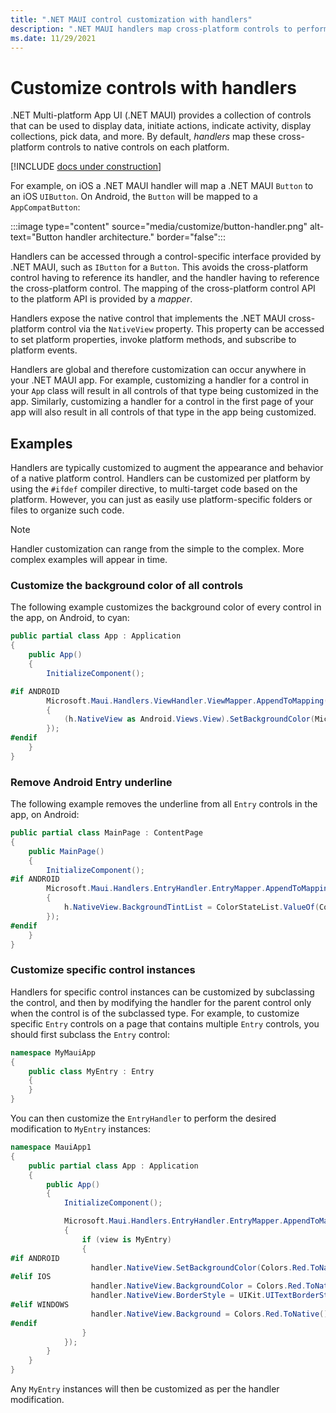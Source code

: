 ```yaml
---
title: ".NET MAUI control customization with handlers"
description: ".NET MAUI handlers map cross-platform controls to performant native controls on each platform."
ms.date: 11/29/2021
---
```


# Customize controls with handlers

.NET Multi-platform App UI (.NET MAUI) provides a collection of controls that can be used to display data, initiate actions, indicate activity, display collections, pick data, and more. By default, *handlers* map these cross-platform controls to native controls on each platform.

[!INCLUDE [docs under construction](~/includes/preview-note.md)]

For example, on iOS a .NET MAUI handler will map a .NET MAUI `Button` to an iOS `UIButton`. On Android, the `Button` will be mapped to a `AppCompatButton`:

:::image type="content" source="media/customize/button-handler.png" alt-text="Button handler architecture." border="false":::

Handlers can be accessed through a control-specific interface provided by .NET MAUI, such as `IButton` for a `Button`. This avoids the cross-platform control having to reference its handler, and the handler having to reference the cross-platform control. The mapping of the cross-platform control API to the platform API is provided by a *mapper*.

Handlers expose the native control that implements the .NET MAUI cross-platform control via the `NativeView` property. This property can be accessed to set platform properties, invoke platform methods, and subscribe to platform events.

Handlers are global and therefore customization can occur anywhere in your .NET MAUI app. For example, customizing a handler for a control in your `App` class will result in all controls of that type being customized in the app. Similarly, customizing a handler for a control in the first page of your app will also result in all controls of that type in the app being customized.

## Examples

Handlers are typically customized to augment the appearance and behavior of a native platform control. Handlers can be customized per platform by using the `#ifdef` compiler directive, to multi-target code based on the platform. However, you can just as easily use platform-specific folders or files to organize such code.

> [!NOTE]
> Handler customization can range from the simple to the complex. More complex examples will appear in time.

### Customize the background color of all controls

The following example customizes the background color of every control in the app, on Android, to cyan:

```csharp
public partial class App : Application
{
    public App()
    {
        InitializeComponent();

#if ANDROID
        Microsoft.Maui.Handlers.ViewHandler.ViewMapper.AppendToMapping(nameof(IView.Background), (h, v) =>
        {
            (h.NativeView as Android.Views.View).SetBackgroundColor(Microsoft.Maui.Graphics.Colors.Cyan.ToNative());
        });
#endif
    }
}
```

### Remove Android Entry underline

The following example removes the underline from all `Entry` controls in the app, on Android:

```csharp
public partial class MainPage : ContentPage
{
    public MainPage()
    {
        InitializeComponent();
#if ANDROID
        Microsoft.Maui.Handlers.EntryHandler.EntryMapper.AppendToMapping("NoUnderline", (h, v) =>
        {
            h.NativeView.BackgroundTintList = ColorStateList.ValueOf(Colors.Transparent.ToAndroid());
        });
#endif
    }
}
```

### Customize specific control instances

Handlers for specific control instances can be customized by subclassing the control, and then by modifying the handler for the parent control only when the control is of the subclassed type. For example, to customize specific `Entry` controls on a page that contains multiple `Entry` controls, you should first subclass the `Entry` control:

```csharp
namespace MyMauiApp
{
    public class MyEntry : Entry
    {
    }
}
```

You can then customize the `EntryHandler` to perform the desired modification to `MyEntry` instances:

```csharp
namespace MauiApp1
{
    public partial class App : Application
    {
        public App()
        {
            InitializeComponent();

            Microsoft.Maui.Handlers.EntryHandler.EntryMapper.AppendToMapping(nameof(IView.Background), (handler, view) =>
            {
                if (view is MyEntry)
                {
#if ANDROID
                  handler.NativeView.SetBackgroundColor(Colors.Red.ToNative());
#elif IOS
                  handler.NativeView.BackgroundColor = Colors.Red.ToNative();
                  handler.NativeView.BorderStyle = UIKit.UITextBorderStyle.Line;
#elif WINDOWS
                  handler.NativeView.Background = Colors.Red.ToNative();
#endif
                }
            });
        }
    }
}
```

Any `MyEntry` instances will then be customized as per the handler modification.
